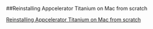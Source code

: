 ##Reinstalling Appcelerator Titanium on Mac from scratch

[Reinstalling Appcelerator Titanium on Mac from scratch](https://medium.com/all-titanium/reinstalling-appcelerator-titanium-on-mac-from-scratch-9a2bb6b9b629#.31bjv6cew)
